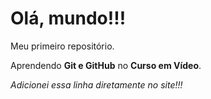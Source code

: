 # Olá, mundo!!!
 Meu primeiro repositório.
 
 Aprendendo **Git e GitHub** no **Curso em Vídeo**.

 *Adicionei essa linha diretamente no site!!!*
